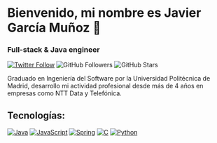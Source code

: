 # Bienvenido, mi nombre es Javier García Muñoz 👋
### Full-stack & Java engineer
[![Twitter Follow](https://img.shields.io/twitter/follow/gamudev?style=social)](https://twitter.com/gamudev)
![GitHub Followers](https://img.shields.io/github/followers/gamudev?style=social)
![GitHub Stars](https://img.shields.io/github/stars/gamudev?style=social)

Graduado en Ingeniería del Software por la Universidad Politécnica de Madrid, desarrollo mi actividad profesional desde más de 4 años en empresas como NTT Data y Telefónica.

## Tecnologías:
[![Java](https://img.shields.io/badge/Java-007396?style=for-the-badge&logo=java&logoColor=white&labelColor=101010)]()
[![JavaScript](https://img.shields.io/badge/JavaScript-F7DF1E?style=for-the-badge&logo=javascript&logoColor=white&labelColor=101010)]()
[![Spring](https://img.shields.io/badge/spring-00e420?style=for-the-badge&logo=spring&logoColor=white&labelColor=101010)]()
[![C](https://img.shields.io/badge/C-ff5236?style=for-the-badge&logo=c&logoColor=white&labelColor=101010)]()
[![Python](https://img.shields.io/badge/Python-21a4ff?style=for-the-badge&logo=javascript&logoColor=white&labelColor=101010)]()

